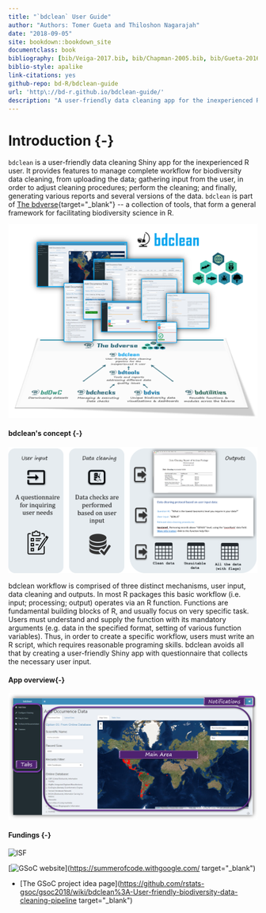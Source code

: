 ```yaml
--- 
title: "`bdclean` User Guide"
author: "Authors: Tomer Gueta and Thiloshon Nagarajah"
date: "2018-09-05"
site: bookdown::bookdown_site
documentclass: book
bibliography: [bib/Veiga-2017.bib, bib/Chapman-2005.bib, bib/Gueta-2016.bib]
biblio-style: apalike
link-citations: yes
github-repo: bd-R/bdclean-guide
url: 'http\://bd-r.github.io/bdclean-guide/'
description: "A user-friendly data cleaning app for the inexperienced R user"
---
```


# Introduction {-}

`bdclean` is a user-friendly data cleaning Shiny app for the inexperienced R user. It provides features to manage complete workflow for biodiversity data cleaning, from uploading the data; gathering input from the user, in order to adjust cleaning procedures; perform the cleaning; and finally, generating various reports and several versions of the data.
`bdclean` is part of [The bdverse](https://bd-r.github.io/The-bdverse/index.html){target="_blank"} -- a collection of tools, that form a general framework for facilitating biodiversity science in R.

![bdclean in the bdverse](img/bdclean_bdverse.png "bdclean-bdverse")

#### bdclean's concept {-}

![The main idea behind bdclean](img/bdclean_overview.png "bdclean-overview")


bdclean workflow is comprised of three distinct mechanisms, user input, data cleaning and outputs. In most R packages this basic workflow (i.e. input; processing; output) operates via an R function. Functions are fundamental building blocks of R, and usually focus on very specific task. Users must understand and supply the function with its mandatory arguments (e.g. data in the specified format, setting of various function variables). Thus, in order to create a specific workflow, users must write an R script, which requires reasonable programing skills. bdclean avoids all that by creating a user-friendly Shiny app with questionnaire that collects the necessary user input.

#### App overview{-}

![bdclean overview](img/bdclean_app_overview.png "bdclean-overview")

#### Fundings {-}

![](img/ISF.png "ISF")

[![](img/GSoC.png "GSoC website")](https://summerofcode.withgoogle.com/ target="_blank") 

* [The GSoC project idea page](https://github.com/rstats-gsoc/gsoc2018/wiki/bdclean%3A-User-friendly-biodiversity-data-cleaning-pipeline target="_blank")

